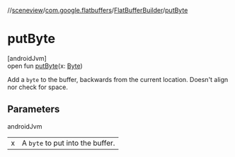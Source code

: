 //[sceneview](../../../index.md)/[com.google.flatbuffers](../index.md)/[FlatBufferBuilder](index.md)/[putByte](put-byte.md)

# putByte

[androidJvm]\
open fun [putByte](put-byte.md)(x: [Byte](https://kotlinlang.org/api/latest/jvm/stdlib/kotlin/-byte/index.html))

Add a `byte` to the buffer, backwards from the current location. Doesn't align nor check for space.

## Parameters

androidJvm

| | |
|---|---|
| x | A `byte` to put into the buffer. |
